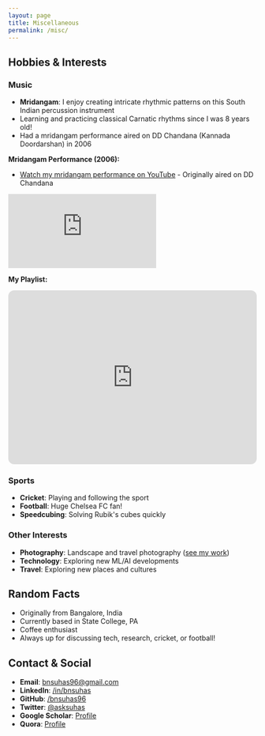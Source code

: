 ```yaml
---
layout: page
title: Miscellaneous
permalink: /misc/
---
```


## Hobbies & Interests

### Music
- **Mridangam**: I enjoy creating intricate rhythmic patterns on this South Indian percussion instrument
- Learning and practicing classical Carnatic rhythms since I was 8 years old!
- Had a mridangam performance aired on DD Chandana (Kannada Doordarshan) in 2006

**Mridangam Performance (2006):**
- [Watch my mridangam performance on YouTube](https://youtu.be/uaMV0tuINHs) - Originally aired on DD Chandana

<div class="video-container">
  <iframe src="https://www.youtube.com/embed/uaMV0tuINHs" frameborder="0" allowfullscreen></iframe>
</div>

**My Playlist:**

<iframe style="border-radius:12px" src="https://open.spotify.com/embed/playlist/51xmoPx2TOKg1peTdEhumM?utm_source=generator" width="100%" height="352" frameBorder="0" allowfullscreen="" allow="autoplay; clipboard-write; encrypted-media; fullscreen; picture-in-picture" loading="lazy"></iframe>

### Sports
- **Cricket**: Playing and following the sport
- **Football**: Huge Chelsea FC fan!
- **Speedcubing**: Solving Rubik's cubes quickly

### Other Interests
- **Photography**: Landscape and travel photography ([see my work](/photography/))
- **Technology**: Exploring new ML/AI developments
- **Travel**: Exploring new places and cultures

## Random Facts

- Originally from Bangalore, India
- Currently based in State College, PA
- Coffee enthusiast
- Always up for discussing tech, research, cricket, or football!

## Contact & Social

- **Email**: [bnsuhas96@gmail.com](mailto:bnsuhas96@gmail.com)
- **LinkedIn**: [/in/bnsuhas](https://www.linkedin.com/in/bnsuhas)
- **GitHub**: [/bnsuhas96](https://github.com/bnsuhas96)
- **Twitter**: [@asksuhas](http://twitter.com/asksuhas)
- **Google Scholar**: [Profile](https://scholar.google.com/citations?user=EOJDCfMAAAAJ)
- **Quora**: [Profile](https://www.quora.com/profile/Suhas-BN-4)


